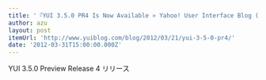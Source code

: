 ```yaml
---
title: '『YUI 3.5.0 PR4 Is Now Available » Yahoo! User Interface Blog (YUIBlog)』'
author: azu
layout: post
itemUrl: 'http://www.yuiblog.com/blog/2012/03/21/yui-3-5-0-pr4/'
date: '2012-03-31T15:00:00.000Z'
---
```

YUI 3.5.0 Preview Release 4 リリース
